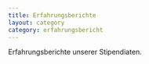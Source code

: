```yaml
---
title: Erfahrungsberichte
layout: category
category: erfahrungsbericht
---
```

Erfahrungsberichte unserer Stipendiaten.
